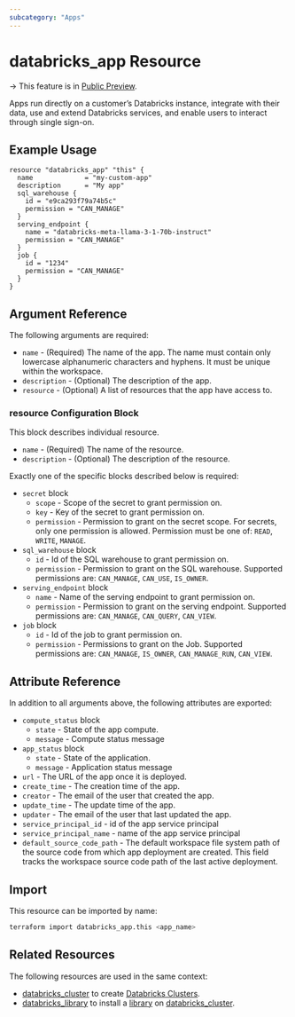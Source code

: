 ```yaml
---
subcategory: "Apps"
---
```

# databricks_app Resource

-> This feature is in [Public Preview](https://docs.databricks.com/release-notes/release-types.html).

Apps run directly on a customer’s Databricks instance, integrate with their data, use and extend Databricks services, and enable users to interact through single sign-on.

## Example Usage

```hcl
resource "databricks_app" "this" {
  name             = "my-custom-app"
  description      = "My app"
  sql_warehouse {
    id = "e9ca293f79a74b5c"
    permission = "CAN_MANAGE"
  }
  serving_endpoint {
    name = "databricks-meta-llama-3-1-70b-instruct"
    permission = "CAN_MANAGE"
  }
  job {
    id = "1234"
    permission = "CAN_MANAGE"
  }  
}
```

## Argument Reference

The following arguments are required:

* `name` - (Required) The name of the app. The name must contain only lowercase alphanumeric characters and hyphens. It must be unique within the workspace.
* `description` - (Optional) The description of the app.
* `resource` - (Optional) A list of resources that the app have access to.

### resource Configuration Block

This block describes individual resource.

* `name` - (Required) The name of the resource.
* `description` - (Optional) The description of the resource.

Exactly one of the specific blocks described below is required:

* `secret` block
  * `scope` - Scope of the secret to grant permission on.
  * `key` - Key of the secret to grant permission on.
  * `permission` - Permission to grant on the secret scope. For secrets, only one permission is allowed. Permission must be one of: `READ`, `WRITE`, `MANAGE`.
* `sql_warehouse` block
  * `id` - Id of the SQL warehouse to grant permission on.
  * `permission` - Permission to grant on the SQL warehouse. Supported permissions are: `CAN_MANAGE`, `CAN_USE`, `IS_OWNER`.
* `serving_endpoint` block
  * `name` - Name of the serving endpoint to grant permission on.
  * `permission` - Permission to grant on the serving endpoint. Supported permissions are: `CAN_MANAGE`, `CAN_QUERY`, `CAN_VIEW`.
* `job` block
  * `id` - Id of the job to grant permission on.
  * `permission` - Permissions to grant on the Job. Supported permissions are: `CAN_MANAGE`, `IS_OWNER`, `CAN_MANAGE_RUN`, `CAN_VIEW`.

## Attribute Reference

In addition to all arguments above, the following attributes are exported:

* `compute_status` block
  * `state` - State of the app compute.
  * `message` - Compute status message
* `app_status` block
  * `state` - State of the application.
  * `message` - Application status message
* `url` - The URL of the app once it is deployed.
* `create_time` - The creation time of the app.
* `creator` - The email of the user that created the app.
* `update_time` - The update time of the app.
* `updater` - The email of the user that last updated the app.
* `service_principal_id` - id of the app service principal
* `service_principal_name` - name of the app service principal
* `default_source_code_path` - The default workspace file system path of the source code from which app deployment are created. This field tracks the workspace source code path of the last active deployment.

## Import

This resource can be imported by name:

```bash
terraform import databricks_app.this <app_name>
```

## Related Resources

The following resources are used in the same context:

* [databricks_cluster](cluster.md) to create [Databricks Clusters](https://docs.databricks.com/clusters/index.html).
* [databricks_library](library.md) to install a [library](https://docs.databricks.com/libraries/index.html) on [databricks_cluster](cluster.md).
